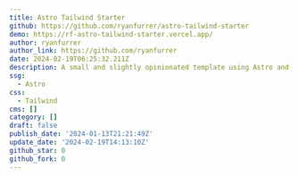 ```yaml
---
title: Astro Tailwind Starter
github: https://github.com/ryanfurrer/astro-tailwind-starter
demo: https://rf-astro-tailwind-starter.vercel.app/
author: ryanfurrer
author_link: https://github.com/ryanfurrer
date: 2024-02-19T06:25:32.211Z
description: A small and slightly opinionated template using Astro and Tailwind CSS.
ssg:
  - Astro
css:
  - Tailwind
cms: []
category: []
draft: false
publish_date: '2024-01-13T21:21:49Z'
update_date: '2024-02-19T14:13:10Z'
github_star: 0
github_fork: 0
---
```

